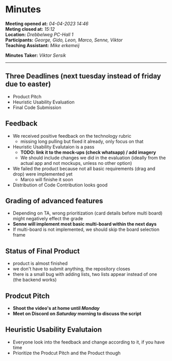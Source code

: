 # Minutes
**Meeting opened at:** *04-04-2023 14:46*\
**Meting closed at:** *15:12*\
**Location:** *Drebbelweg PC-Hall 1*\
**Participants:** *George, Gido, Leon, Marco, Senne, Viktor*\
**Teaching Assistant:** *Mike erkemeij*

**Minutes Taker:** *Viktor Sersik*

---

## Three Deadlines (next tuesday instead of friday due to easter)
- Product Pitch
- Heuristic Usability Evaluation
- Final Code Submission

## Feedback
- We received positive feedback on the technology rubric
    - missing long pulling but fixed it already, only focus on that
- Heuristic Usability Evalutaion is a pass
    - **TODO: link it to the mock-ups (check whatsapp) / add imagery**
    - We should include changes we did in the evaluation (ideally from the actual app and not mockups, unless no other option)
- We failed the product because not all basic requirements (drag and drop) were implemented yet
    - Marco will finishe it soon
- Distribution of Code Contribution looks good

## Grading of advanced features
- Depending on TA, wrong prioritization (card details before multi board) might negatively effect the grade
- **Senne will implement most basic multi-board within the next days**
- If multi-board is not implemented, we should skip the board selection frame

## Status of Final Product
- product is almost finished
- we don't have to submit anything, the repository closes
- there is a small bug with adding lists, two lists appear instead of one (the backend works)

## Prodcut Pitch
- **Shoot the video's at home until *Monday***
- **Meet on Discord on *Saturday* morning to discuss the script**

## Heuristic Usability Evalutaion
- Everyone look into the feedback and change according to it, if you have time
- Prioritize the Prodcut Pitch and the Product though
